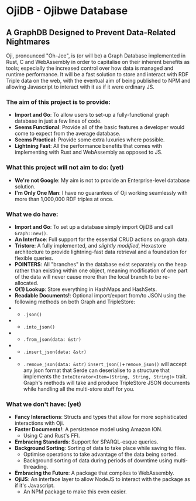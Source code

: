 # OjiDB - Ojibwe Database
## A GraphDB Designed to Prevent Data-Related Nightmares

Oji, pronounced "Oh-Jee", is (or will be) a Graph Database implemented in Rust, C and WebAssembly in order to capitalise on their inherent benefits as tools; especially the increased control over how data is managed and runtime performance. It will be a fast solution to store and interact with RDF Triple data on the web, with the eventual aim of being published to NPM and allowing Javascript to interact with it as if it were ordinary JS.

### The aim of this project is to provide: 
 - **Import and Go**: To allow users to set-up a fully-functional graph database in just a few lines of code.
 - **Seems Functional**: Provide all of the basic features a developer would come to expect from the average database.
 - **Seems Practical**: Provide some extra luxuries where possible.
 - **Lightning Fast**: All the performance benefits that comes with implementing with Rust and WebAssembly as opposed to JS.

### What this project will not aim to do: (yet)
 - **We're not Google**: My aim is not to provide an Enterprise-level database solution.
 - **I'm Only One Man**: I have no guarantees of Oji working seamlessly with more than 1,000,000 RDF triples at once.

### What we do have: 
 - **Import and Go**: To set up a database simply import OjiDB and call `Graph::new()`.
 - **An Interface**: Full support for the essential CRUD actions on graph data.
 - **Tristore**: A fully implemented, and *slightly modified*, Hexastore architecture to provide lightning-fast data retrieval and a foundation for flexible queries.
 - **POINTERS**: All "branches" in the database exist separately on the heap rather than existing within one object, meaning modification of one part of the data will never cause more than the local branch to be re-allocated.
 - **O(1) Lookup**: Store everything in HashMaps and HashSets.
 - **Readable Documents!**: Optional import/export from/to JSON using the following methods on both Graph and TripleStore:
  - - `.json()`
  - - `.into_json()`
  - - `.from_json(data: &str)`
  - - `.insert_json(data: &str)`
  - - `.remove_json(data: &str)`
  `insert_json()`+`remove_json()` will accept any json format that Serde can deserialise to a structure that implements the `IntoIterator<Item=(String, String, String)>` trait.
  Graph's methods will take and produce TripleStore JSON documents while handling all the multi-store stuff for you.

### What we don't have: (yet)
 - **Fancy Interactions**: Structs and types that allow for more sophisticated interactions with Oji.
 - **Faster Documents!**: A persistence model using Amazon ION. 
   - Using C and Rust's FFI.
 - **Embracing Standards**: Support for SPARQL-esque queries.
 - **Background Sorting**: Sorting of data to take place while saving to files.
   - Optimise operations to take advantage of the data being sorted.
   - Background sorting of data during periods of downtime using multi-threading.
 - **Embracing the Future**: A package that compiles to WebAssembly.
 - **OjiJS**: An interface layer to allow NodeJS to interact with the package as if it's Javascript.
   - An NPM package to make this even easier.
